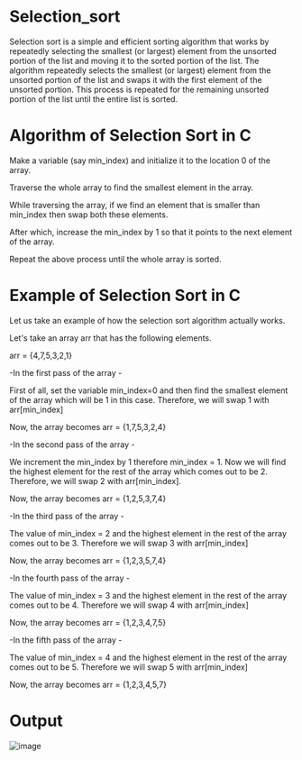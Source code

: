 # Selection_sort
Selection sort is a simple and efficient sorting algorithm that works by repeatedly selecting the smallest (or largest) element from the unsorted portion of the list and moving it to the sorted portion of the list. The algorithm repeatedly selects the smallest (or largest) element from the unsorted portion of the list and swaps it with the first element of the unsorted portion. This process is repeated for the remaining unsorted portion of the list until the entire list is sorted.


# Algorithm of Selection Sort in C

Make a variable (say min_index) and initialize it to the location 0 of the array.

Traverse the whole array to find the smallest element in the array.

While traversing the array, if we find an element that is smaller than min_index then swap both these elements.

After which, increase the min_index by 1 so that it points to the next element of the array.

Repeat the above process until the whole array is sorted.

# Example of Selection Sort in C
Let us take an example of how the selection sort algorithm actually works.

Let's take an array arr that has the following elements.

arr = {4,7,5,3,2,1}

-In the first pass of the array -

First of all, set the variable min_index=0 and then find the smallest element of the array which will be 1 in this case. Therefore, we will swap 1 with arr[min_index]

Now, the array becomes arr = {1,7,5,3,2,4}

-In the second pass of the array -

We increment the min_index by 1 therefore min_index = 1. Now we will find the highest element for the rest of the array which comes out to be 2. Therefore, we will swap 2 with arr[min_index].

Now, the array becomes arr = {1,2,5,3,7,4}

-In the third pass of the array -

The value of min_index = 2 and the highest element in the rest of the array comes out to be 3. Therefore we will swap 3 with arr[min_index]

Now, the array becomes arr = {1,2,3,5,7,4}

-In the fourth pass of the array -

The value of min_index = 3 and the highest element in the rest of the array comes out to be 4. Therefore we will swap 4 with arr[min_index]

Now, the array becomes arr = {1,2,3,4,7,5}

-In the fifth pass of the array -

The value of min_index = 4 and the highest element in the rest of the array comes out to be 5. Therefore we will swap 5 with arr[min_index]

Now, the array becomes arr = {1,2,3,4,5,7}
# Output
![image](https://user-images.githubusercontent.com/76811184/234394410-df11a5a0-dd11-4a53-91dc-ac2ca7ccdcbf.png)




